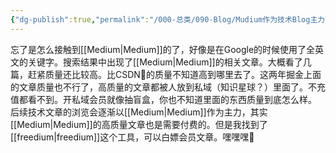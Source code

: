 ```yaml
---
{"dg-publish":true,"permalink":"/000-总类/090-Blog/Mudium作为技术Blog主力/","tags":["Blog/技术"],"noteIcon":""}
---
```


忘了是怎么接触到[[Medium\|Medium]]的了，好像是在Google的时候使用了全英文的关键字。搜索结果中出现了[[Medium\|Medium]]的相关文章。大概看了几篇，赶紧质量还比较高。比CSDN🤮的质量不知道高到哪里去了。这两年掘金上面的文章质量也不行了，高质量的文章都被人放到私域（知识星球？）里面了。不充值都看不到。开私域会员就像抽盲盒，你也不知道里面的东西质量到底怎么样。
后续技术文章的浏览会逐渐以[[Medium\|Medium]]作为主力，其实[[Medium\|Medium]]的高质量文章也是需要付费的。但是我找到了[[freedium\|freedium]]这个工具，可以白嫖会员文章。嘿嘿嘿🤪